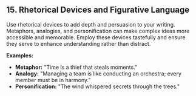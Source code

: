 ## 15. Rhetorical Devices and Figurative Language
Use rhetorical devices to add depth and persuasion to your writing. Metaphors, analogies, and personification can make complex ideas more accessible and memorable. Employ these devices tastefully and ensure they serve to enhance understanding rather than distract.

**Examples:**
- **Metaphor:** "Time is a thief that steals moments."
- **Analogy:** "Managing a team is like conducting an orchestra; every member must be in harmony."
- **Personification:** "The wind whispered secrets through the trees."

